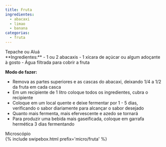 ```yaml
---
title: Fruta
ingredientes:
  - abacaxi
  - limao
  - banana
categorias:
  - fruta
---
```

<div class="content-receita" markdown="1" data-slug="{{ page.slug }}">
<div class="content-title">Tepache ou Aluá</div>
**Ingredientes:**
- 1 ou 2 abacaxis
- 1 xícara de açúcar ou algum adoçante à gosto
- Água filtrada para cobrir a fruta

**Modo de fazer:**
- Remova as partes superiores e as cascas do abacaxi, deixando 1/4 a 1/2 da fruta em cada casca
- Em um recipiente de 1 litro coloque todos os ingredientes, cubra o recipiente
- Coloque em um local quente e deixe fermentar por 1 - 5 dias, verificando o sabor diariamente para alcançar o sabor desejado
- Quanto mais fermenta, mais efervescente e azedo se tornará
- Para produzir uma bebida mais gaseificada, coloque em garrafa hermética 3 dias fermentando
</div>

<div class="content-mapa" markdown="1" data-slug="{{ page.slug }}">
<div class="content-title">Microscópio</div>
  {% include swipebox.html prefix='micro/fruta' %}
</div>